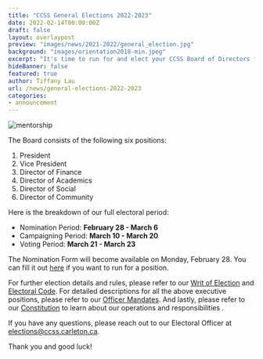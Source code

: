 ```yaml
---
title: "CCSS General Elections 2022-2023"
date: 2022-02-14T00:00:00Z
draft: false
layout: overlaypost
preview: "images/news/2021-2022/general_election.jpg"
background: "images/orientation2018-min.jpeg"
excerpt: "It's time to run for and elect your CCSS Board of Directors for the 2022-2023 academic year!"
hideBanner: false
featured: true
author: Tiffany Lau
url: /news/general-elections-2022-2023
categories:
- announcement
---
```


![mentorship](/images/news/2021-2022/timeline.jpg)

The Board consists of the following six positions: 

1. President
2. Vice President
3. Director of Finance
4. Director of Academics
4. Director of Social
5. Director of Community

Here is the breakdown of our full electoral period: 

- Nomination Period: **February 28 - March 6**
- Campaigning Period: **March 10 - March 20**
- Voting Period: **March 21 - March 23**

The Nomination Form will become available on Monday, February 28. You can fill it out [here](https://forms.gle/h771NnXChfEJwGQR6) if you want to run for a position.

For further election details and rules, please refer to our [Writ of Election](https://shorturl.at/kvzL5) and [Electoral Code](https://shorturl.at/jmpN7).
For detailed descriptions for all the above executive positions, please refer to our [Officer Mandates](https://shorturl.at/ctEY7). 
And lastly, please refer to our [Constitution](https://shorturl.at/nsCSY) to learn about our operations and responsibilities . 

If you have any questions, please reach out to our Electoral Officer at elections@ccss.carleton.ca.

Thank you and good luck!
